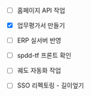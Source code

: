 - [ ] 홈페이지 API 작업
- [x] 업무평가서 만들기
- [ ] ERP 실서버 반영
- [ ] spdd-tf 프론트 확인
- [ ] 궤도 자동화 작업
- [ ] SSO 리펙토링 - 길이엎기

